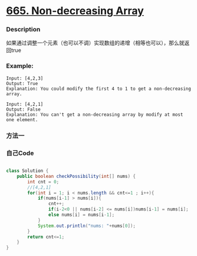 # [665. Non-decreasing Array](https://leetcode.com/problems/non-decreasing-array/description/)


### Description

如果通过调整一个元素（也可以不调）实现数组的递增（相等也可以），那么就返回true
### Example:
 
    Input: [4,2,3]
    Output: True
    Explanation: You could modify the first 4 to 1 to get a non-decreasing array.

    Input: [4,2,1]
    Output: False
    Explanation: You can't get a non-decreasing array by modify at most one element.
### 方法一


### 自己Code

```java

class Solution {
    public boolean checkPossibility(int[] nums) {
        int cnt = 0;                                                                    //the number of changes
        //[4,2,1]
        for(int i = 1; i < nums.length && cnt<=1 ; i++){
            if(nums[i-1] > nums[i]){
                cnt++;
                if(i-2<0 || nums[i-2] <= nums[i])nums[i-1] = nums[i];                    //modify nums[i-1] of a priority 如果i-2比后面两个都大，就美救了，小于的话，还有的救
                else nums[i] = nums[i-1];                                                //have to modify nums[i]
            }
            System.out.println("nums: "+nums[0]);
        }
        return cnt<=1; 
    }
}


```


